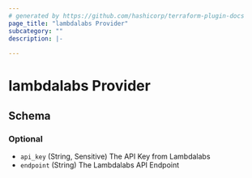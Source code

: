 ```yaml
---
# generated by https://github.com/hashicorp/terraform-plugin-docs
page_title: "lambdalabs Provider"
subcategory: ""
description: |-
  
---
```


# lambdalabs Provider





<!-- schema generated by tfplugindocs -->
## Schema

### Optional

- `api_key` (String, Sensitive) The API Key from Lambdalabs
- `endpoint` (String) The Lambdalabs API Endpoint
